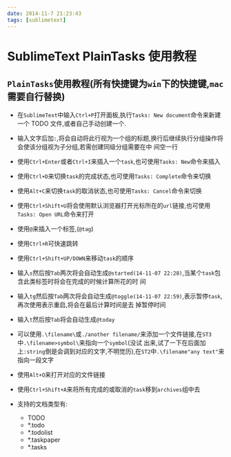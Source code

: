 ```yaml
---
date: 2014-11-7 21:23:43
tags: [sublimetext]
---
```


# SublimeText PlainTasks 使用教程

## `PlainTasks`使用教程(所有快捷键为`win`下的快捷键,`mac`需要自行替换)

-   在`SublimeText`中输入`Ctrl+P`打开面板,执行`Tasks: New document`命令来新建一个 TODO 文件,或者自己手动创建一个.

-   输入文字后加`:`,将会自动将此行视为一个组的标题,换行后继续执行分组操作将会使该分组视为子分组,若需创建同级分组需要在中
    间空一行

-   使用`Ctrl+Enter`或者`Ctrl+I`来插入一个`task`,也可使用`Tasks: New`命令来插入

-   使用`Ctrl+D`来切换`task`的完成状态,也可使用`Tasks: Complete`命令来切换

-   使用`Alt+C`来切换`task`的取消状态,也可使用`Tasks: Cancel`命令来切换

-   使用`Ctrl+Shift+U`将会使用默认浏览器打开光标所在的`url`链接,也可使用`Tasks: Open URL`命令来打开

-   使用`@`来插入一个标签,(`@tag`)

-   使用`Ctrl+R`可快速跳转

-   使用`Ctrl+Shift+UP/DOWN`来移动`task`的顺序

-   输入`s`然后按`Tab`两次将会自动生成`@started(14-11-07 22:28)`,当某个`task`包含此类标签时将会在完成的时候计算所花的时
    间

-   输入`tg`然后按`Tab`两次将会自动生成`@toggle(14-11-07 22:59)`,表示暂停`task`,再次使用表示重启,将会在最后计算时间是去
    掉暂停时间

-   输入`t`然后按`Tab`将会自动生成`@today`

-   可以使用`.\filename\`或`./another filename/`来添加一个文件链接,在`ST3`中`.\filename>symbol\`来指向一个`symbol`(没试
    出来,试了一下在后面加上`:string`倒是会调到对应的文字,不明觉历),在`ST2`中`.\filename"any text"`来指向一段文字

-   使用`Alt+O`来打开对应的文件链接

-   使用`Ctrl+Shift+A`来将所有完成的或取消的`task`移到`archives`组中去

-   支持的文档类型有:
    -   TODO
    -   \*.todo
    -   \*.todolist
    -   \*.taskpaper
    -   \*.tasks
